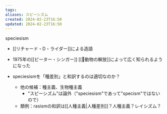```yaml
---
tags: 
aliases: スピーシズム
created: 2024-02-23T16:50
updated: 2024-02-23T16:50
---
```


speciesism

- [[リチャード・D・ライダー]]による造語
- 1975年の[[ピーター・シンガー]] [[📕動物の解放]]によって広く知られるようになった

-  speciesismを「種差別」と和訳するのは適切なのか？
    - 他の候補：種主義、生物種主義
        - "スピーシズム"は論外（"speciesism"であって"specism"ではないので）
    - 類例：rasismの和訳は[[人種主義|人種差別]]？人種主義？レイシズム？